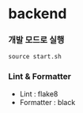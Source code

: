 # backend

### 개발 모드로 실행
```
source start.sh
```

### Lint & Formatter
- Lint : flake8
- Formatter : black
